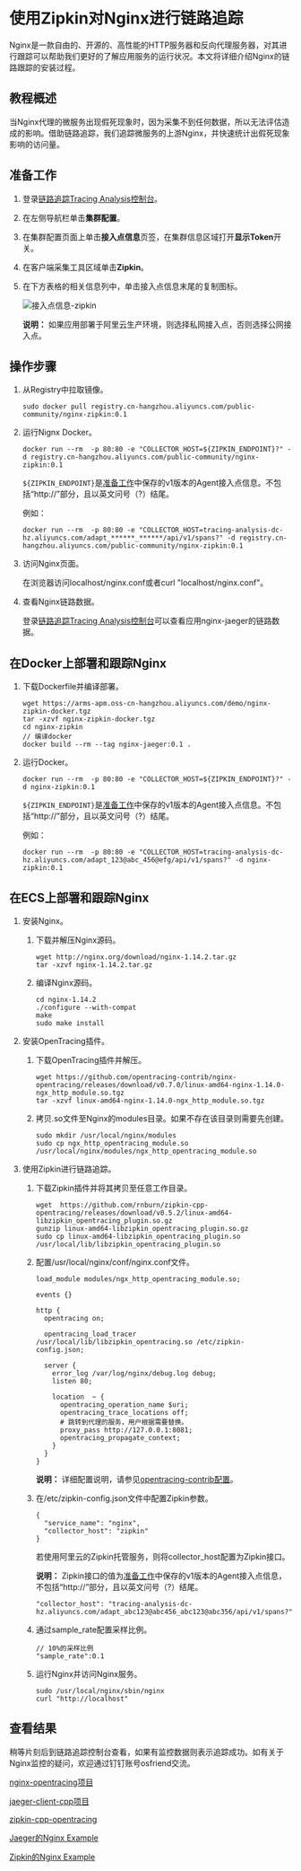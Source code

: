 # 使用Zipkin对Nginx进行链路追踪

Nginx是一款自由的、开源的、高性能的HTTP服务器和反向代理服务器，对其进行跟踪可以帮助我们更好的了解应用服务的运行状况。本文将详细介绍Nginx的链路跟踪的安装过程。

## 教程概述

当Nginx代理的微服务出现假死现象时，因为采集不到任何数据，所以无法评估造成的影响。借助链路追踪，我们追踪微服务的上游Nginx，并快速统计出假死现象影响的访问量。

## 准备工作

1.  登录[链路追踪Tracing Analysis控制台](https://tracing-sg.console.aliyun.com/)。

2.  在左侧导航栏单击**集群配置**。

3.  在集群配置页面上单击**接入点信息**页签，在集群信息区域打开**显示Token**开关。

4.  在客户端采集工具区域单击**Zipkin**。

5.  在下方表格的相关信息列中，单击接入点信息末尾的复制图标。

    ![接入点信息-zipkin](https://static-aliyun-doc.oss-accelerate.aliyuncs.com/assets/img/zh-CN/8470437061/p188458.png)

    **说明：** 如果应用部署于阿里云生产环境，则选择私网接入点，否则选择公网接入点。


## 操作步骤

1.  从Registry中拉取镜像。

    ```
    sudo docker pull registry.cn-hangzhou.aliyuncs.com/public-community/nginx-zipkin:0.1
    ```

2.  运行Nignx Docker。

    ```
    docker run --rm  -p 80:80 -e "COLLECTOR_HOST=${ZIPKIN_ENDPOINT}?" -d registry.cn-hangzhou.aliyuncs.com/public-community/nginx-zipkin:0.1
    ```

    `${ZIPKIN_ENDPOINT}`是[准备工作](#section_hst_9gl_yew)中保存的v1版本的Agent接入点信息。不包括“http://”部分，且以英文问号（?）结尾。

    例如：

    ```
    docker run --rm  -p 80:80 -e "COLLECTOR_HOST=tracing-analysis-dc-hz.aliyuncs.com/adapt_******_******/api/v1/spans?" -d registry.cn-hangzhou.aliyuncs.com/public-community/nginx-zipkin:0.1
    ```

3.  访问Nginx页面。

    在浏览器访问localhost/nginx.conf或者curl "localhost/nginx.conf"。

4.  查看Nginx链路数据。

    登录[链路追踪Tracing Analysis控制台](https://tracing-sg.console.aliyun.com/)可以查看应用nginx-jaeger的链路数据。


## 在Docker上部署和跟踪Nginx

1.  下载Dockerfile并编译部署。

    ```
    wget https://arms-apm.oss-cn-hangzhou.aliyuncs.com/demo/nginx-zipkin-docker.tgz
    tar -xzvf nginx-zipkin-docker.tgz
    cd nginx-zipkin
    // 编译docker
    docker build --rm --tag nginx-jaeger:0.1 .
    ```

2.  运行Docker。

    ```
    docker run --rm  -p 80:80 -e "COLLECTOR_HOST=${ZIPKIN_ENDPOINT}?" -d nginx-zipkin:0.1
    ```

    `${ZIPKIN_ENDPOINT}`是[准备工作](#section_hst_9gl_yew)中保存的v1版本的Agent接入点信息。不包括“http://”部分，且以英文问号（?）结尾。

    例如：

    ```
    docker run --rm  -p 80:80 -e "COLLECTOR_HOST=tracing-analysis-dc-hz.aliyuncs.com/adapt_123@abc_456@efg/api/v1/spans?" -d nginx-zipkin:0.1
    ```


## 在ECS上部署和跟踪Nginx

1.  安装Nginx。

    1.  下载并解压Nginx源码。

        ```
        wget http://nginx.org/download/nginx-1.14.2.tar.gz
        tar -xzvf nginx-1.14.2.tar.gz
        ```

    2.  编译Nginx源码。

        ```
        cd nginx-1.14.2
        ./configure --with-compat
        make
        sudo make install
        ```

2.  安装OpenTracing插件。

    1.  下载OpenTracing插件并解压。

        ```
        wget https://github.com/opentracing-contrib/nginx-opentracing/releases/download/v0.7.0/linux-amd64-nginx-1.14.0-ngx_http_module.so.tgz
        tar -xzvf linux-amd64-nginx-1.14.0-ngx_http_module.so.tgz
        ```

    2.  拷贝.so文件至Nginx的modules目录。如果不存在该目录则需要先创建。

        ```
        sudo mkdir /usr/local/nginx/modules
        sudo cp ngx_http_opentracing_module.so /usr/local/nginx/modules/ngx_http_opentracing_module.so
        ```

3.  使用Zipkin进行链路追踪。

    1.  下载Zipkin插件并将其拷贝至任意工作目录。

        ```
        wget  https://github.com/rnburn/zipkin-cpp-opentracing/releases/download/v0.5.2/linux-amd64-libzipkin_opentracing_plugin.so.gz
        gunzip linux-amd64-libzipkin_opentracing_plugin.so.gz
        sudo cp linux-amd64-libzipkin_opentracing_plugin.so /usr/local/lib/libzipkin_opentracing_plugin.so 
        ```

    2.  配置/usr/local/nginx/conf/nginx.conf文件。

        ```
        load_module modules/ngx_http_opentracing_module.so;
        
        events {}
        
        http {
          opentracing on;
        
          opentracing_load_tracer /usr/local/lib/libzipkin_opentracing.so /etc/zipkin-config.json;
          
          server {
            error_log /var/log/nginx/debug.log debug;
            listen 80;
        
            location  ~ {
              opentracing_operation_name $uri;
              opentracing_trace_locations off;
              # 跳转到代理的服务，用户根据需要替换。
              proxy_pass http://127.0.0.1:8081;
              opentracing_propagate_context;
            }
          }
        }
        ```

        **说明：** 详细配置说明，请参见[opentracing-contrib配置](https://github.com/opentracing-contrib/nginx-opentracing/blob/ea9994d7135be5ad2e3009d0f270e063b1fb3b21/doc/Reference.md)。

    3.  在/etc/zipkin-config.json文件中配置Zipkin参数。

        ```
        {
          "service_name": "nginx",
          "collector_host": "zipkin"
        }
        ```

        若使用阿里云的Zipkin托管服务，则将collector\_host配置为Zipkin接口。

        **说明：** Zipkin接口的值为[准备工作](#section_hst_9gl_yew)中保存的v1版本的Agent接入点信息，不包括“http://”部分，且以英文问号（?）结尾。

        ```
        "collector_host": "tracing-analysis-dc-hz.aliyuncs.com/adapt_abc123@abc456_abc123@abc356/api/v1/spans?"
        ```

    4.  通过sample\_rate配置采样比例。

        ```
        // 10%的采样比例
        "sample_rate":0.1
        ```

    5.  运行Nginx并访问Nginx服务。

        ```
        sudo /usr/local/nginx/sbin/nginx
        curl "http://localhost"
        ```


## 查看结果

稍等片刻后到链路追踪控制台查看，如果有监控数据则表示追踪成功。如有关于Nginx监控的疑问，欢迎通过钉钉账号osfriend交流。

[nginx-opentracing项目](https://github.com/opentracing-contrib/nginx-opentracing)

[jaeger-client-cpp项目](https://github.com/jaegertracing/jaeger-client-cpp)

[zipkin-cpp-opentracing](https://github.com/rnburn/zipkin-cpp-opentracing)

[Jaeger的Nginx Example](https://github.com/opentracing-contrib/nginx-opentracing/tree/master/example/trivial/jaeger)

[Zipkin的Nginx Example](https://github.com/opentracing-contrib/nginx-opentracing/tree/master/example/trivial/zipkin)

